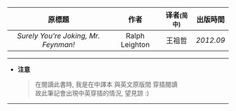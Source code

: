 | 原標題 | 作者 | 译者<small>(简中)</small> | 出版時間 | 
| :---: | :---: | :---: | :---: |
| *Surely You’re Joking, Mr. Feynman!* | Ralph Leighton | 王祖哲 | *2012.09* |

--------- 

- **注意**
    > 在閱讀此書時, 我是在中譯本 與英文原版間 穿插閱讀<br>
    > 故此筆記會出現中英穿插的情況, 望見諒 :)
    
---------- 

